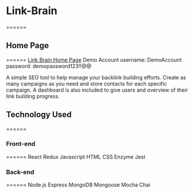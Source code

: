 # Link-Brain
======

## Home Page
======
[Link Brain Home Page](https://secret-forest-12031.herokuapp.com/)
Demo Account
username: DemoAccount
password: demopassword123!!@@

A simple SEO tool to help manage your backlink building efforts. Create as many campaigns as you need and store contacts for each specific campaign. A dashboard is also included to give users and overview of their link building progress.

## Technology Used
======

### Front-end
======
React
Redux
Javascript
HTML
CSS
Enzyme
Jest

### Back-end
======
Node.js
Express
MongoDB
Mongoose
Mocha
Chai